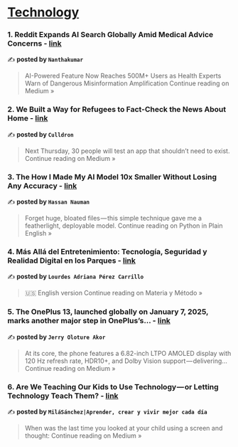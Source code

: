 
<h1><a href=https://medium.com/tag/technology/recommended target="_blank" rel="noopener noreferrer">Technology</a></h1>
<h3>1. Reddit Expands AI Search Globally Amid Medical Advice Concerns - <a href="https://medium.com/@nanthakumar18122000/reddit-expands-ai-search-globally-amid-medical-advice-concerns-e3d8b98a4007?source=rss------technology-5" target="_blank" rel="noopener noreferrer">link</a></h3>

✍️ **posted by `Nanthakumar`**

<blockquote>AI-Powered Feature Now Reaches 500M+ Users as Health Experts Warn of Dangerous Misinformation Amplification
Continue reading on Medium »</blockquote>

<h3>2. We Built a Way for Refugees to Fact-Check the News About Home - <a href="https://medium.com/@culldron/we-built-a-way-for-refugees-to-fact-check-the-news-about-home-f2c0f52b3c7a?source=rss------technology-5" target="_blank" rel="noopener noreferrer">link</a></h3>

✍️ **posted by `Culldron`**

<blockquote>Next Thursday, 30 people will test an app that shouldn’t need to exist.
Continue reading on Medium »</blockquote>

<h3>3. The How I Made My AI Model 10x Smaller Without Losing Any Accuracy - <a href="https://python.plainenglish.io/the-how-i-made-my-ai-model-10x-smaller-without-losing-any-accuracy-f5333b6915b4?source=rss------technology-5" target="_blank" rel="noopener noreferrer">link</a></h3>

✍️ **posted by `Hassan Nauman`**

<blockquote>Forget huge, bloated files — this simple technique gave me a featherlight, deployable model.
Continue reading on Python in Plain English »</blockquote>

<h3>4. Más Allá del Entretenimiento: Tecnología, Seguridad y Realidad Digital en los Parques - <a href="https://medium.com/materia-y-m%C3%A9todo/m%C3%A1s-all%C3%A1-del-entretenimiento-tecnolog%C3%ADa-seguridad-y-realidad-digital-en-los-parques-4129f81011a7?source=rss------technology-5" target="_blank" rel="noopener noreferrer">link</a></h3>

✍️ **posted by `Lourdes Adriana Pérez Carrillo`**

<blockquote>🇺🇸 English version
Continue reading on Materia y Método »</blockquote>

<h3>5. The OnePlus 13, launched globally on January 7, 2025, marks another major step in OnePlus’s… - <a href="https://medium.com/@jerrydtechguru/the-oneplus-13-launched-globally-on-january-7-2025-marks-another-major-step-in-onepluss-c197bde374bf?source=rss------technology-5" target="_blank" rel="noopener noreferrer">link</a></h3>

✍️ **posted by `Jerry Oloture Akor`**

<blockquote>At its core, the phone features a 6.82-inch LTPO AMOLED display with 120 Hz refresh rate, HDR10+, and Dolby Vision support — delivering…
Continue reading on Medium »</blockquote>

<h3>6. Are We Teaching Our Kids to Use Technology — or Letting Technology Teach Them? - <a href="https://medium.com/@milangelakarinasanchez/are-we-teaching-our-kids-to-use-technology-or-letting-technology-teach-them-fe75df6f7d94?source=rss------technology-5" target="_blank" rel="noopener noreferrer">link</a></h3>

✍️ **posted by `MiláSánchez|Aprender, crear y vivir mejor cada día`**

<blockquote>When was the last time you looked at your child using a screen and thought:
Continue reading on Medium »</blockquote>

